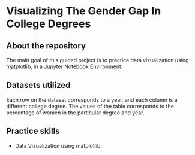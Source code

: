 # Visualizing The Gender Gap In College Degrees

## About the repository

The main goal of this guided project is to practice data vizualization using matplotlib, in a Jupyter Notebook Environment.

## Datasets utilized

Each row on the dataset corresponds to a year, and each column is a different college degree. The values of the table corresponds to the percentage of women in the particular degree and year.

## Practice skills

- Data Vizualization using matplotlib.
